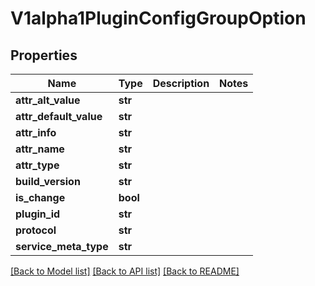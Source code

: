 # V1alpha1PluginConfigGroupOption

## Properties
Name | Type | Description | Notes
------------ | ------------- | ------------- | -------------
**attr_alt_value** | **str** |  | 
**attr_default_value** | **str** |  | 
**attr_info** | **str** |  | 
**attr_name** | **str** |  | 
**attr_type** | **str** |  | 
**build_version** | **str** |  | 
**is_change** | **bool** |  | 
**plugin_id** | **str** |  | 
**protocol** | **str** |  | 
**service_meta_type** | **str** |  | 

[[Back to Model list]](../README.md#documentation-for-models) [[Back to API list]](../README.md#documentation-for-api-endpoints) [[Back to README]](../README.md)


